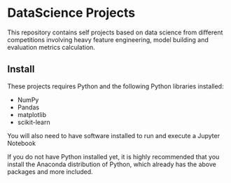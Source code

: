 # DataScience Projects

This repository contains self projects based on data science from different competitions involving heavy feature engineering, model building and evaluation metrics calculation.

## Install
These projects requires Python and the following Python libraries installed:

- NumPy
- Pandas
- matplotlib
- scikit-learn

You will also need to have software installed to run and execute a Jupyter Notebook

If you do not have Python installed yet, it is highly recommended that you install the Anaconda distribution of Python, which already has the above packages and more included.
